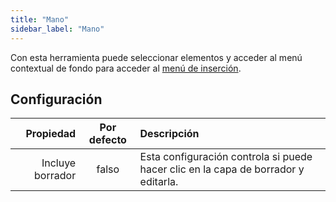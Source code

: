 ```yaml
---
title: "Mano"
sidebar_label: "Mano"
---
```



Con esta herramienta puede seleccionar elementos y acceder al menú contextual de fondo para acceder al [menú de inserción](../insert).

## Configuración

|        Propiedad | Por defecto | Descripción                                                                        |
| ----------------:|:-----------:|:---------------------------------------------------------------------------------- |
| Incluye borrador |    falso    | Esta configuración controla si puede hacer clic en la capa de borrador y editarla. |

